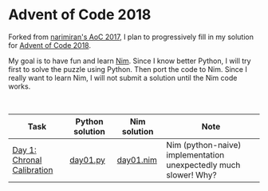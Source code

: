 # Advent of Code 2018

Forked from [narimiran's AoC 2017](https://github.com/narimiran/AdventOfCode2017), I plan to progressively fill in my solution for [Advent of Code 2018](https://adventofcode.com/2018).

My goal is to have fun and learn [Nim](https://nim-lang.org/). Since I know better Python, I will try first to solve the puzzle using Python. Then port the code to Nim. Since I really want to learn Nim, I will not submit a solution until the Nim code works.

&nbsp;

Task | Python solution | Nim solution | Note
--- | --- | --- | ---
[Day 1: Chronal Calibration](http://adventofcode.com/2018/day/1) | [day01.py](python/day01.py) | [day01.nim](nim/day01.nim) | Nim (python-naive) implementation unexpectedly much slower! Why?
